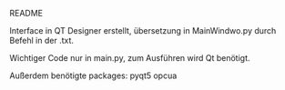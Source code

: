 README

Interface in QT Designer erstellt, übersetzung in MainWindwo.py durch Befehl in der .txt.

Wichtiger Code nur in main.py, zum Ausführen wird Qt benötigt.

Außerdem benötigte packages:
    pyqt5
    opcua